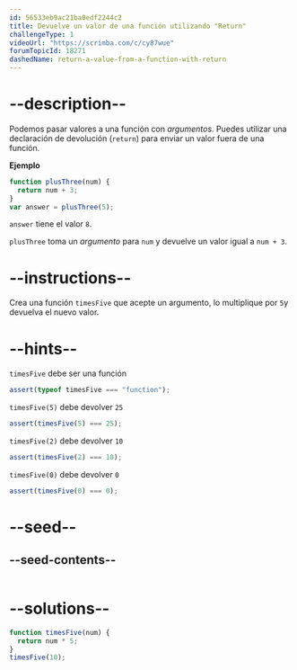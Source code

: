 ```yaml
---
id: 56533eb9ac21ba0edf2244c2
title: Devuelve un valor de una función utilizando "Return"
challengeType: 1
videoUrl: "https://scrimba.com/c/cy87wue"
forumTopicId: 18271
dashedName: return-a-value-from-a-function-with-return
---
```


# --description--

Podemos pasar valores a una función con <dfn>argumentos</dfn>. Puedes utilizar una declaración de devolución (`return`) para enviar un valor fuera de una función.

**Ejemplo**

```js
function plusThree(num) {
  return num + 3;
}
var answer = plusThree(5);
```

`answer` tiene el valor `8`.

`plusThree` toma un <dfn>argumento</dfn> para `num` y devuelve un valor igual a `num + 3`.

# --instructions--

Crea una función `timesFive` que acepte un argumento, lo multiplique por `5`y devuelva el nuevo valor.

# --hints--

`timesFive` debe ser una función

```js
assert(typeof timesFive === "function");
```

`timesFive(5)` debe devolver `25`

```js
assert(timesFive(5) === 25);
```

`timesFive(2)` debe devolver `10`

```js
assert(timesFive(2) === 10);
```

`timesFive(0)` debe devolver `0`

```js
assert(timesFive(0) === 0);
```

# --seed--

## --seed-contents--

```js

```

# --solutions--

```js
function timesFive(num) {
  return num * 5;
}
timesFive(10);
```
